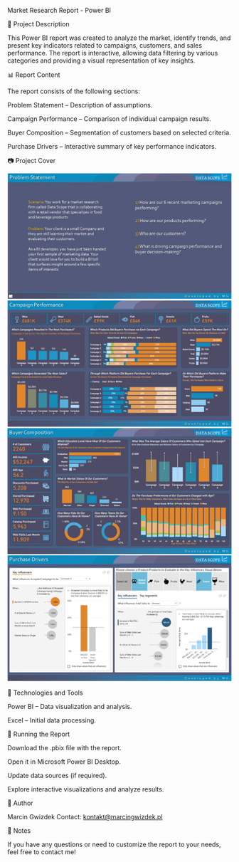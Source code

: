 Market Research Report - Power BI

📌 Project Description

This Power BI report was created to analyze the market, identify trends, and present key indicators related to campaigns, customers, and sales performance.
The report is interactive, allowing data filtering by various categories and providing a visual representation of key insights.

📊 Report Content

The report consists of the following sections:

Problem Statement – Description of assumptions.

Campaign Performance – Comparison of individual campaign results.

Buyer Composition – Segmentation of customers based on selected criteria.

Purchase Drivers – Interactive summary of key performance indicators.

📷 Project Cover

![Project Cover1](https://github.com/marcingwizdek/DataScope/blob/main/Project%20Cover/1.PNG)
![Project Cover2](https://github.com/marcingwizdek/DataScope/blob/main/Project%20Cover/2.PNG)
![Project Cover3](https://github.com/marcingwizdek/DataScope/blob/main/Project%20Cover/3.PNG)
![Project Cover4](https://github.com/marcingwizdek/DataScope/blob/main/Project%20Cover/4.PNG)

🔧 Technologies and Tools

Power BI – Data visualization and analysis.

Excel – Initial data processing.

🚀 Running the Report

Download the .pbix file with the report.

Open it in Microsoft Power BI Desktop.

Update data sources (if required).

Explore interactive visualizations and analyze results.

📝 Author

Marcin Gwizdek Contact: kontakt@marcingwizdek.pl

📌 Notes

If you have any questions or need to customize the report to your needs, feel free to contact me!
